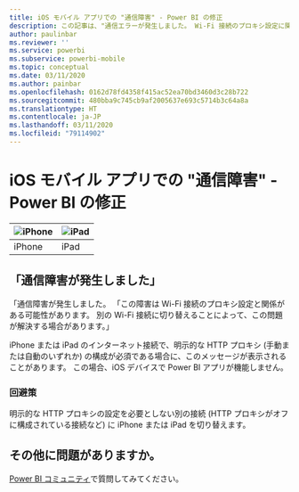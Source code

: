 ```yaml
---
title: iOS モバイル アプリでの "通信障害" - Power BI の修正
description: この記事は、"通信エラーが発生しました。 Wi-Fi 接続のプロキシ設定に関係したエラーの可能性があります。" というメッセージが表示される場合に役に立ちます。
author: paulinbar
ms.reviewer: ''
ms.service: powerbi
ms.subservice: powerbi-mobile
ms.topic: conceptual
ms.date: 03/11/2020
ms.author: painbar
ms.openlocfilehash: 0162d78fd4358f415ac52ea70bd3460d3c28b722
ms.sourcegitcommit: 480bba9c745cb9af2005637e693c5714b3c64a8a
ms.translationtype: HT
ms.contentlocale: ja-JP
ms.lasthandoff: 03/11/2020
ms.locfileid: "79114902"
---
```

# <a name="fixing-communication-failures-in-ios-mobile-apps---power-bi"></a>iOS モバイル アプリでの "通信障害" - Power BI の修正

| ![iPhone](./media/mobile-known-issues-with-the-iphone-app/iphone-logo-50-px.png) | ![iPad](./media/mobile-known-issues-with-the-iphone-app/ipad-logo-50-px.png) |
|:--- |:--- |
| iPhone |iPad |

## <a name="we-encountered-communication-failures"></a>「通信障害が発生しました」
「通信障害が発生しました。 「この障害は Wi-Fi 接続のプロキシ設定と関係がある可能性があります。 別の Wi-Fi 接続に切り替えることによって、この問題が解決する場合があります。」

iPhone または iPad のインターネット接続で、明示的な HTTP プロキシ (手動または自動のいずれか) の構成が必須である場合に、このメッセージが表示されることがあります。 この場合、iOS デバイスで Power BI アプリが機能しません。

### <a name="workaround"></a>回避策
明示的な HTTP プロキシの設定を必要としない別の接続 (HTTP プロキシがオフに構成されている接続など) に iPhone または iPad を切り替えます。

## <a name="other-issues"></a>その他に問題がありますか。
[Power BI コミュニティ](https://community.powerbi.com/)で質問してみてください。

